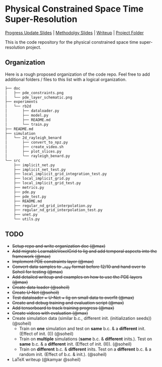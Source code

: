 # Physical Constrained Space Time Super-Resolution 

[Progress Update Slides](https://docs.google.com/presentation/d/1YODV57luQjzG2T7SCabdBX0pEg6VO_T7K44V8-K6sIA/edit?usp=sharing) | [Methodolgy Slides](https://docs.google.com/presentation/d/13nI5D33ADybplJs5fFD3gM_txTEn0HiaP7gDBHhw6VM/edit#slide=id.g64a817040a_0_73) | [Writeup](https://www.overleaf.com/project/5deacb4f3a2f63000141b1ba) | [Project Folder](https://drive.google.com/open?id=1KybErSl2vU9vfiV_CSO_ApWsypGzezYs)

This is the code repository for the physical constrained space time super-resolution project.

## Organization
Here is a rough proposed organization of the code repo. Feel free to add additional folders / files to this list with a logical organization.
```bash
├── doc
│   ├── pde_constraints.png
│   └── pde_layer_schematic.png
├── experiments
│   └── rb2d
│       ├── dataloader.py
│       ├── model.py
│       ├── README.md
│       └── train.py
├── README.md
├── simulation
│   └── 2d_rayleigh_benard
│       ├── convert_to_npz.py
│       ├── create_video.sh
│       ├── plot_slices.py
│       └── rayleigh_benard.py
└── src
    ├── implicit_net.py
    ├── implicit_net_test.py
    ├── local_implicit_grid_integration_test.py
    ├── local_implicit_grid.py
    ├── local_implicit_grid_test.py
    ├── metrics.py
    ├── pde.py
    ├── pde_test.py
    ├── README.md
    ├── regular_nd_grid_interpolation.py
    ├── regular_nd_grid_interpolation_test.py
    ├── unet.py
    └── utils.py
```

## TODO
- ~~Setup repo and write organization doc (@max)~~
- ~~Add migrate LearnableVoxelGrid to lig and add temporal aspects into the framework (@max)~~
- ~~Implement PDE constraints layer (@max)~~
- ~~Convert data samples to `.npy` format before 12/10 and hand over to Soheil for testing (@max)~~
- ~~Add detailed writeup and examples on how to use the PDE layers (@max)~~
- ~~Create data loader (@soheil)~~
- ~~Create U-Net (@soheil)~~
- ~~Test dataloader + U-Net + lig on small data to overfit (@max)~~
- ~~Create and debug training and evaluation script (@max)~~
- ~~Add tensorboard to track training progress (@max)~~
- ~~Create videos with evaluation (@max)~~
- Create simulation data (similar b.c., different init. (initialization seeds)) (@soheil)
    - Train on __one__ simulation and test on __same__ b.c. & a __different__ init. (Effect of init. (I)) (@soheil)
    - Train on __multiple__ simulations (__same__ b.c. & __different__ inits.). Test on __same__ b.c. & a __different__ init. (Effect of init. (II)). (@soheil)
    - Train on __different__ b.c. & __different__ inits. Test on a __different__ b.c. & a random init. (Effect of b.c. & init.). (@soheil)
- LaTeX writeup (@kamyar @soheil)
